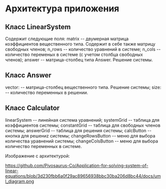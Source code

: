 # Архитектура приложения

## Класс LinearSystem
Содержит следующие поля:
matrix -- двумерная матрица коэффициентов вещественного типа. Содержит в себе также матрицу свободных членов;
n_rows -- количество уравнений в системе;
n_cols -- количество переменых в системе (с учетом столбца свободных членов);
answer -- матрица-столбец типа Answer. Решение системы.

## Класс Answer
vector: -- матрица-столбец вещественного типа. Решение системы;
size: -- количество переменных в решении.

## Класс Calculator
linearSystem -- линейная система уравнений;
systemGrid -- таблица для коэффициентов системы;
constantGrid -- таблица для свободных членов системы;
answerGrid -- таблица для решения системы;
calcButton -- кнопка для решениz системы;
changeRowsButton -- меню для выбора количества уравнений системы;
changeColsButton -- меню для выбора количество переменных в системе.

Изображение с архитектурой:

https://github.com/Pivosaurus-Co/Application-for-solving-system-of-linear-equations/blob/3d230fbb6a0f29ac89656938bbc30ba206d8bc44/docs/uml_diagram.png
